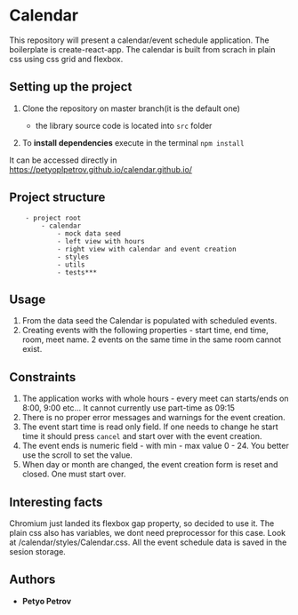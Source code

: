 # Calendar

This repository will present a calendar/event schedule application. The boilerplate is create-react-app. The calendar is built from scrach in plain css using css grid and flexbox.

## Setting up the project

1. Clone the repository on master branch(it is the default one)

   - the library source code is located into `src` folder

1. To **install dependencies** execute in the terminal `npm install`

It can be accessed  directly in https://petyoplpetrov.github.io/calendar.github.io/

## Project structure

```
    - project root
        - calendar
            - mock data seed
            - left view with hours 
            - right view with calendar and event creation 
            - styles
            - utils
            - tests***

```



## Usage
1. From the data seed the Calendar is populated with scheduled events.
2. Creating events with the following properties - start time, end time, room, meet name. 2 events on the same time in the same room cannot exist.

## Constraints
1. The application works with whole hours - every meet can starts/ends on 8:00, 9:00 etc... It cannot currently use part-time as 09:15
2. There is no proper error messages and warnings for the event creation.
3. The event start time is read only field. If one needs to change he start time it should press `cancel` and start over with the event creation.
4. The event ends is numeric field - with min - max value 0 - 24. You better use the scroll to set the value.
4. When day or month are changed, the event creation form is reset and closed. One must start over.

## Interesting facts
Chromium just landed its flexbox gap property, so decided to use it. The plain css also has variables, we dont need preprocessor for this case. Look at /calendar/styles/Calendar.css. All the event schedule data is saved in the sesion storage.


## Authors

- **Petyo Petrov**